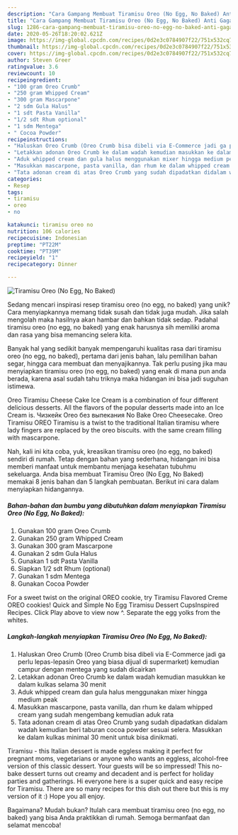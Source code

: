 ```yaml
---
description: "Cara Gampang Membuat Tiramisu Oreo (No Egg, No Baked) Anti Gagal"
title: "Cara Gampang Membuat Tiramisu Oreo (No Egg, No Baked) Anti Gagal"
slug: 1286-cara-gampang-membuat-tiramisu-oreo-no-egg-no-baked-anti-gagal
date: 2020-05-26T18:20:02.621Z
image: https://img-global.cpcdn.com/recipes/0d2e3c0784907f22/751x532cq70/tiramisu-oreo-no-egg-no-baked-foto-resep-utama.jpg
thumbnail: https://img-global.cpcdn.com/recipes/0d2e3c0784907f22/751x532cq70/tiramisu-oreo-no-egg-no-baked-foto-resep-utama.jpg
cover: https://img-global.cpcdn.com/recipes/0d2e3c0784907f22/751x532cq70/tiramisu-oreo-no-egg-no-baked-foto-resep-utama.jpg
author: Steven Greer
ratingvalue: 3.6
reviewcount: 10
recipeingredient:
- "100 gram Oreo Crumb"
- "250 gram Whipped Cream"
- "300 gram Mascarpone"
- "2 sdm Gula Halus"
- "1 sdt Pasta Vanilla"
- "1/2 sdt Rhum optional"
- "1 sdm Mentega"
- " Cocoa Powder"
recipeinstructions:
- "Haluskan Oreo Crumb (Oreo Crumb bisa dibeli via E-Commerce jadi ga perlu lepas-lepasin Oreo yang biasa dijual di supermarket) kemudian campur dengan mentega yang sudah dicairkan"
- "Letakkan adonan Oreo Crumb ke dalam wadah kemudian masukkan ke dalam kulkas selama 30 menit"
- "Aduk whipped cream dan gula halus menggunakan mixer hingga medium peak"
- "Masukkan mascarpone, pasta vanilla, dan rhum ke dalam whipped cream yang sudah mengembang kemudian aduk rata"
- "Tata adonan cream di atas Oreo Crumb yang sudah dipadatkan didalam wadah kemudian beri taburan cocoa powder sesuai selera. Masukkan ke dalam kulkas minimal 30 menit untuk bisa dinikmati."
categories:
- Resep
tags:
- tiramisu
- oreo
- no

katakunci: tiramisu oreo no 
nutrition: 106 calories
recipecuisine: Indonesian
preptime: "PT22M"
cooktime: "PT39M"
recipeyield: "1"
recipecategory: Dinner

---
```



![Tiramisu Oreo (No Egg, No Baked)](https://img-global.cpcdn.com/recipes/0d2e3c0784907f22/751x532cq70/tiramisu-oreo-no-egg-no-baked-foto-resep-utama.jpg)

Sedang mencari inspirasi resep tiramisu oreo (no egg, no baked) yang unik? Cara menyiapkannya memang tidak susah dan tidak juga mudah. Jika salah mengolah maka hasilnya akan hambar dan bahkan tidak sedap. Padahal tiramisu oreo (no egg, no baked) yang enak harusnya sih memiliki aroma dan rasa yang bisa memancing selera kita.

Banyak hal yang sedikit banyak mempengaruhi kualitas rasa dari tiramisu oreo (no egg, no baked), pertama dari jenis bahan, lalu pemilihan bahan segar, hingga cara membuat dan menyajikannya. Tak perlu pusing jika mau menyiapkan tiramisu oreo (no egg, no baked) yang enak di mana pun anda berada, karena asal sudah tahu triknya maka hidangan ini bisa jadi suguhan istimewa.

Oreo Tiramisu Cheese Cake Ice Cream is a combination of four different delicious desserts. All the flavors of the popular desserts made into an Ice Cream is. Чизкейк Oreo без выпекания No Bake Oreo Cheesecake. Oreo Tiramisu OREO Tiramisu is a twist to the traditional Italian tiramisu where lady fingers are replaced by the oreo biscuits. with the same cream filling with mascarpone.


Nah, kali ini kita coba, yuk, kreasikan tiramisu oreo (no egg, no baked) sendiri di rumah. Tetap dengan bahan yang sederhana, hidangan ini bisa memberi manfaat untuk membantu menjaga kesehatan tubuhmu sekeluarga. Anda bisa membuat Tiramisu Oreo (No Egg, No Baked) memakai 8 jenis bahan dan 5 langkah pembuatan. Berikut ini cara dalam menyiapkan hidangannya.

<!--inarticleads1-->

##### Bahan-bahan dan bumbu yang dibutuhkan dalam menyiapkan Tiramisu Oreo (No Egg, No Baked):

1. Gunakan 100 gram Oreo Crumb
1. Gunakan 250 gram Whipped Cream
1. Gunakan 300 gram Mascarpone
1. Gunakan 2 sdm Gula Halus
1. Gunakan 1 sdt Pasta Vanilla
1. Siapkan 1/2 sdt Rhum (optional)
1. Gunakan 1 sdm Mentega
1. Gunakan  Cocoa Powder


For a sweet twist on the original OREO cookie, try Tiramisu Flavored Creme OREO cookies! Quick and Simple No Egg Tiramisu Dessert CupsInspired Recipes. Click Play above to view now ^. Separate the egg yolks from the whites. 

<!--inarticleads2-->

##### Langkah-langkah menyiapkan Tiramisu Oreo (No Egg, No Baked):

1. Haluskan Oreo Crumb (Oreo Crumb bisa dibeli via E-Commerce jadi ga perlu lepas-lepasin Oreo yang biasa dijual di supermarket) kemudian campur dengan mentega yang sudah dicairkan
1. Letakkan adonan Oreo Crumb ke dalam wadah kemudian masukkan ke dalam kulkas selama 30 menit
1. Aduk whipped cream dan gula halus menggunakan mixer hingga medium peak
1. Masukkan mascarpone, pasta vanilla, dan rhum ke dalam whipped cream yang sudah mengembang kemudian aduk rata
1. Tata adonan cream di atas Oreo Crumb yang sudah dipadatkan didalam wadah kemudian beri taburan cocoa powder sesuai selera. Masukkan ke dalam kulkas minimal 30 menit untuk bisa dinikmati.


Tiramisu - this Italian dessert is made eggless making it perfect for pregnant moms, vegetarians or anyone who wants an eggless, alcohol-free version of this classic dessert. Your guests will be so impressed! This no-bake dessert turns out creamy and decadent and is perfect for holiday parties and gatherings. Hi everyone here is a super quick and easy recipe for Tiramisu. There are so many recipes for this dish out there but this is my version of it :) Hope you all enjoy. 

Bagaimana? Mudah bukan? Itulah cara membuat tiramisu oreo (no egg, no baked) yang bisa Anda praktikkan di rumah. Semoga bermanfaat dan selamat mencoba!
